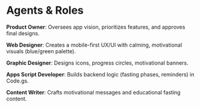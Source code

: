 # Agents & Roles

**Product Owner**: Oversees app vision, prioritizes features, and approves final designs.

**Web Designer**: Creates a mobile-first UX/UI with calming, motivational visuals (blue/green palette).

**Graphic Designer**: Designs icons, progress circles, motivational banners.

**Apps Script Developer**: Builds backend logic (fasting phases, reminders) in Code.gs.

**Content Writer**: Crafts motivational messages and educational fasting content.
